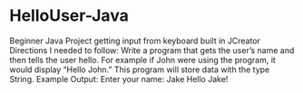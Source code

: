 # HelloUser-Java
Beginner Java Project  getting input from keyboard built in JCreator
Directions I needed to follow:
Write a program that gets the user’s name and then tells the user hello. For example if John were
using the program, it would display “Hello John.” This program will store data with the type String.
Example Output:
Enter your name: Jake
Hello Jake!
